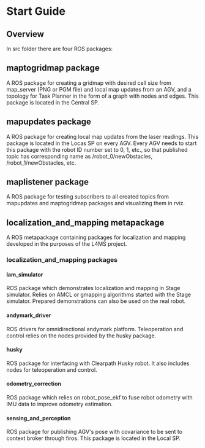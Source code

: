 # Start Guide

## Overview

In src folder there are four ROS packages:


## maptogridmap package

A ROS package for creating a gridmap with desired cell size from map_server (PNG or PGM file) and local map updates from an AGV, and a topology for Task Planner in the form of a graph with nodes and edges. This package is located in the Central SP.

## mapupdates package

A ROS package for creating local map updates from the laser readings. This package is located in the Locas SP on every AGV. Every AGV needs to start this package with the robot ID number set to 0, 1, etc., so that published topic has corresponding name as /robot_0/newObstacles, /robot_1/newObstacles, etc.

## maplistener package

A ROS package for testing subscribers to all created topics from mapupdates and maptogridmap packages and visualizing them in rviz.


## localization_and_mapping metapackage

A ROS metapackage containing packages for localization and mapping developed in the purposes of the L4MS project. 


### localization_and_mapping packages

#### lam_simulator

ROS package which demonstrates localization and mapping in Stage simulator. Relies on AMCL or gmapping algorithms started with the Stage simulator. Prepared demonstrations can also be used on the real robot.


#### andymark_driver

ROS drivers for omnidirectional andymark platform. Teleoperation and control relies on the nodes provided by the husky package.


#### husky

ROS package for interfacing with Clearpath Husky robot. It also includes nodes for teleoperation and control.


#### odometry_correction

ROS package which relies on robot_pose_ekf to fuse robot odometry with IMU data to improve odometry estimation.

#### sensing_and_perception

ROS package for publishing AGV's pose with covariance to be sent to context broker through firos. This package is located in the Local SP.

